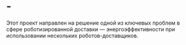 # -
Этот проект направлен на решение одной из ключевых проблем в сфере роботизированной доставки — энергоэффективности при использовании нескольких роботов-доставщиков.
